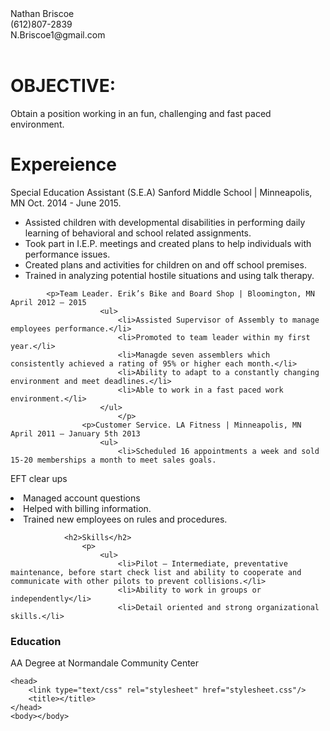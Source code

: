 <!DOCTYPE html>
<html>
 <div id="header">Nathan Briscoe</d>
            <div class=".left">(612)807-2839</div>   
            <div class=".right">N.Briscoe1@gmail.com</div>
            <br>
            <div id="footer"><h1>OBJECTIVE:</h1>
Obtain a position working in an fun, challenging and fast paced environment.
</div>
            <div class="jumbotron">
      <div class="background">
      <div class=".left">
                <h1>Expereience</h1>
                    <p>Special Education Assistant (S.E.A) Sanford Middle School | Minneapolis, MN Oct. 2014 - June 2015.
                        <ul>
                            <li>Assisted children with developmental disabilities in performing daily learning of behavioral and school related assignments.</li>
                            <li>Took part in I.E.P. meetings and created plans to help individuals with performance issues.</li>
                            <li>Created plans and activities for children on and off school premises.</li>
                            <li>Trained in analyzing potential hostile situations and using talk therapy.</li>
                        </ul>
		   </p>
	
		    <p>Team Leader. Erik’s Bike and Board Shop | Bloomington, MN April 2012 – 2015
                        <ul>
                            <li>Assisted Supervisor of Assembly to manage employees performance.</li>
                            <li>Promoted to team leader within my first year.</li>
                            <li>Managde seven assemblers which consistently achieved a rating of 95% or higher each month.</li>
                            <li>Ability to adapt to a constantly changing environment and meet deadlines.</li>
                            <li>Able to work in a fast paced work environment.</li>
                        </ul>
                            </p>
                    <p>Customer Service. LA Fitness | Minneapolis, MN April 2011 – January 5th 2013
                        <ul>
                            <li>Scheduled 16 appointments a week and sold 15-20 memberships a month to meet sales goals.
EFT clear ups</li>
                            <li>Managed account questions</li>
			    <li>Helped with billing information.</li>
                            <li>Trained new employees on rules and procedures.</li>
                        </ul>
</p>

                <h2>Skills</h2>
                    <p>
                        <ul>
                            <li>Pilot – Intermediate, preventative maintenance, before start check list and ability to cooperate and communicate with other pilots to prevent collisions.</li>
                            <li>Ability to work in groups or independently</li>
                            <li>Detail oriented and strong organizational skills.</li>
</p>
                <h3>Education</h3>
                    <p>AA Degree at Normandale Community Center</P>

	<head>
		<link type="text/css" rel="stylesheet" href="stylesheet.css"/>
		<title></title>
	</head>
	<body></body>
</html>

